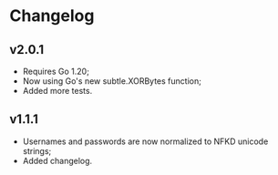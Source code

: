 # Changelog

## v2.0.1

- Requires Go 1.20;
- Now using Go's new subtle.XORBytes function;
- Added more tests.

## v1.1.1

- Usernames and passwords are now normalized to NFKD unicode strings;
- Added changelog.
